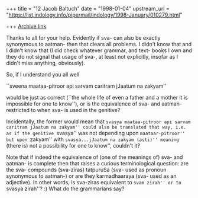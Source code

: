 +++
title = "12 Jacob Baltuch"
date = "1998-01-04"
upstream_url = "https://list.indology.info/pipermail/indology/1998-January/010279.html"

+++
[Archive link](https://list.indology.info/pipermail/indology/1998-January/010279.html)

Thanks to all for your help. Evidently if sva- can also be exactly
synonymous to aatman- then that clears all problems. I didn't know
that and I didn't know that (I did check whatever grammar, and text-
books I own and they do not signal that usage of sva-, at least
not explicitly, insofar as I didn't miss anything, obviously).

So, if I understand you all well

``sveena maataa-pitroor api sarvam caritram jJaatum na zakyam''

would be just as correct (``the whole life of even a father and
a mother it is impossible for one to know''), or is the equivalence
of sva- and aatman- restricted to when sva- is used in the genitive?

Incidentally, the former would mean that ``svasya maataa-pitroor api
sarvam caritram jJaatum na zakyam'' could also be translated that
way, i.e. as if the genitive ``svasya'' was not depending upon
``maataar-pitroor'' but upon ``zakyam'' with ``svasya...jJaatum
na zakyam (asti)'' meaning ``(there is) not a possibility for one
to know'', couldn't it?

Note that if indeed the equivalence of (one of the meanings of) sva-
and aatman- is complete then that raises a curious terminological
question: are the sva- compounds (sva-ziras) tatpuruSa (sva- used as
pronoun synonymous to aatman-) or are they karmadhaaraya (sva- used
as an adjective). In other words, is sva-ziras equivalent to
``svam zirah'' or to ``svasya zirah''? :) What do the grammarians say?



